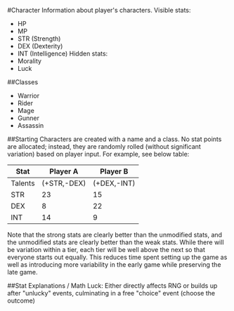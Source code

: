 #Character
Information about player's characters.
Visible stats:
 - HP
 - MP
 - STR (Strength)
 - DEX (Dexterity)
 - INT (Intelligence)
Hidden stats:
 - Morality
 - Luck

##Classes
 - Warrior
 - Rider
 - Mage
 - Gunner
 - Assassin

##Starting
Characters are created with a name and a class. No stat points are allocated; instead, they are randomly rolled (without significant variation) based on player input. For example, see below table:

Stat | Player A | Player B
---- | -------- | --------
Talents | (+STR,-DEX) | (+DEX,-INT)
STR | 23 | 15
DEX | 8 | 22
INT | 14 | 9

Note that the strong stats are clearly better than the unmodified stats, and the unmodified stats are clearly better than the weak stats. While there will be variation within a tier, each tier will be well above the next so that everyone starts out equally.
This reduces time spent setting up the game as well as introducing more variability in the early game while preserving the late game.

##Stat Explanations / Math
Luck: Either directly affects RNG or builds up after "unlucky" events, culminating in a free "choice" event (choose the outcome)
